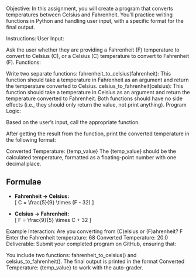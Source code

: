 Objective:
In this assignment, you will create a program that converts temperatures between Celsius and Fahrenheit. You'll practice writing functions in Python and handling user input, with a specific format for the final output.

Instructions:
User Input:

Ask the user whether they are providing a Fahrenheit (F) temperature to convert to Celsius (C), or a Celsius (C) temperature to convert to Fahrenheit (F).
Functions:

Write two separate functions:
fahrenheit_to_celsius(fahrenheit): This function should take a temperature in Fahrenheit as an argument and return the temperature converted to Celsius.
celsius_to_fahrenheit(celsius): This function should take a temperature in Celsius as an argument and return the temperature converted to Fahrenheit.
Both functions should have no side effects (i.e., they should only return the value, not print anything).
Program Logic:

Based on the user’s input, call the appropriate function.

After getting the result from the function, print the converted temperature in the following format:

Converted Temperature: {temp_value}
The {temp_value} should be the calculated temperature, formatted as a floating-point number with one decimal place.

## Formulae

- **Fahrenheit → Celsius:**  
  \[
  C = \frac{5}{9} \times (F - 32)
  \]

- **Celsius → Fahrenheit:**  
  \[
  F = \frac{9}{5} \times C + 32
  \]

Example Interaction:
Are you converting from (C)elsius or (F)ahrenheit? F Enter the Fahrenheit temperature: 68 Converted Temperature: 20.0
Deliverable:
Submit your completed program on GitHub, ensuring that:

You include two functions: fahrenheit_to_celsius() and celsius_to_fahrenheit().
The final output is printed in the format Converted Temperature: {temp_value} to work with the auto-grader.

